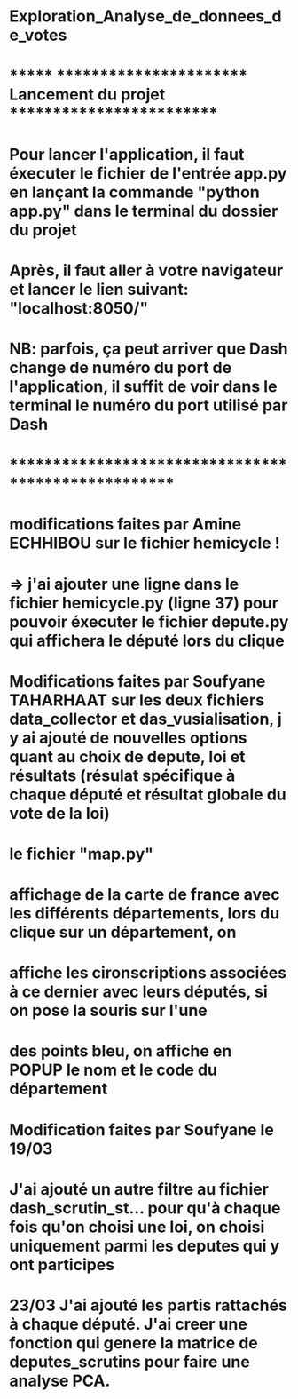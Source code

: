 # Exploration_Analyse_de_donnees_de_votes
# ***** ********************** Lancement du projet ************************
# Pour lancer l'application, il faut éxecuter le fichier de l'entrée app.py en lançant la commande "python app.py" dans le terminal du dossier du projet
# Après, il faut aller à votre navigateur et lancer le lien suivant: "localhost:8050/"
# NB: parfois, ça peut arriver que Dash change de numéro du port de l'application, il suffit de voir dans le terminal le numéro du port utilisé par Dash
# ***************************************************

# modifications faites par Amine ECHHIBOU sur le fichier hemicycle !
# => j'ai ajouter une ligne dans le fichier hemicycle.py (ligne 37) pour pouvoir éxecuter le fichier depute.py qui affichera le député lors du clique 

# Modifications faites par Soufyane TAHARHAAT sur les deux fichiers data_collector et das_vusialisation, j y ai ajouté de nouvelles options quant au choix de depute, loi et résultats (résulat spécifique à chaque député et résultat globale du vote de la loi)

# le fichier "map.py"
# affichage de la carte de france avec les différents départements, lors du clique sur un département, on
# affiche  les cironscriptions associées à ce dernier avec leurs députés, si on pose la souris sur l'une
# des points bleu, on affiche en POPUP le nom et le code du département

# Modification faites par Soufyane le 19/03
# J'ai ajouté un autre filtre au fichier dash_scrutin_st... pour qu'à chaque fois qu'on choisi une loi, on choisi uniquement parmi les deputes qui y ont participes
# 23/03 J'ai ajouté les partis rattachés à chaque député. J'ai creer une fonction qui genere la matrice de deputes_scrutins pour faire une analyse PCA.
